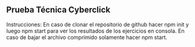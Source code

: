 ## Prueba Técnica Cyberclick

Instrucciones: En caso de clonar el repositorio de github hacer npm init y luego npm start para ver los resultados de los ejercicios en consola. En caso de bajar el archivo comprimido solamente hacer npm start.
